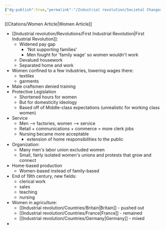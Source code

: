 ```yaml
---
{"dg-publish":true,"permalink":"/Industrial revolution/Societal Changes/Women/"}
---
```


[[Citations/Women Article\|Women Article]]
* [[Industrial revolution/Revolutions/First Industrial Revolution\|First Industrial Revolution]]:
	* Widened pay gap
		* 'Not supporting families'
		* Men fought for 'family wage' so women wouldn't work
	* Devalued housework
	* Separated home and work
* Women confined to a few industries, lowering wages there:
	* textiles
	* garments
* Male craftsmen denied training
* Protective Legislation
	* Shortened hours for women
	* But for domesticity ideology
	* Based off of Middle-class expectations (unrealistic for working class women)
* Service
	* Men --> factories, women --> service
	* Retail + communications + commerce = more clerk jobs
	* Nursing became more acceptable
		* extension of home responsibilities to the public
* Organization:
	* Many men's labor union excluded women
	* Small, fairly isolated women's unions and protests that grow and connect
* Home-based production
	* Women-based instead of family-based
* End of 19th century, new fields:
	* clerical work
	* sales
	* teaching
	* nursing
* Women in agriculture:
	* [[Industrial revolution/Countries/Britain\|Britain]] - pushed out
	* [[Industrial revolution/Countries/France\|France]] - remained
	* [[Industrial revolution/Countries/Germany\|Germany]] - mixed
* 